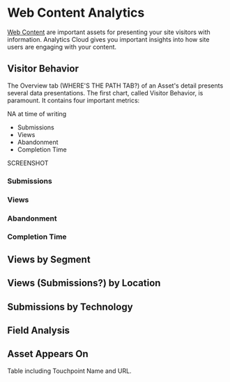 # Web Content Analytics

[Web Content](/discover/portal/-/knowledge_base/7-1/web-content) 
are important assets for presenting your site visitors with information.
Analytics Cloud gives you important insights into how site users are engaging
with your content.

## Visitor Behavior

The Overview tab (WHERE'S THE PATH TAB?) of an Asset's detail presents several
data presentations. The first chart, called Visitor Behavior, is paramount. It
contains four important metrics:

NA at time of writing
- Submissions
- Views
- Abandonment
- Completion Time

SCREENSHOT

### Submissions

### Views

### Abandonment

### Completion Time

## Views by Segment

## Views (Submissions?) by Location

## Submissions by Technology

## Field Analysis

## Asset Appears On

Table including Touchpoint Name and URL.

